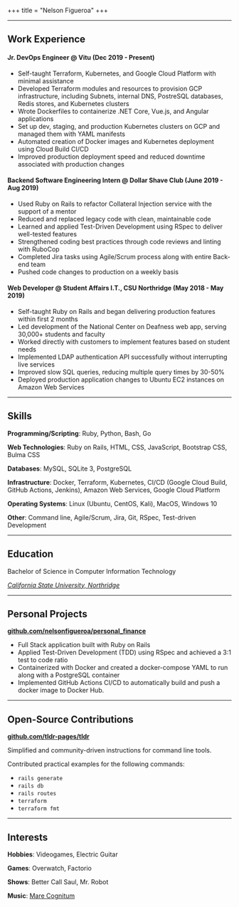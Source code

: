 +++
title = "Nelson Figueroa"
+++

---

## Work Experience

#### Jr. DevOps Engineer @ Vitu (Dec 2019 - Present)

- Self-taught Terraform, Kubernetes, and Google Cloud Platform with minimal assistance
- Developed Terraform modules and resources to provision GCP infrastructure, including Subnets, internal DNS, PostreSQL databases, Redis stores, and Kubernetes clusters
- Wrote Dockerfiles to containerize .NET Core, Vue.js, and Angular applications
- Set up dev, staging, and production Kubernetes clusters on GCP and managed them with YAML manifests
- Automated creation of Docker images and Kubernetes deployment using Cloud Build CI/CD
- Improved production deployment speed and reduced downtime associated with production changes

#### Backend Software Engineering Intern @ Dollar Shave Club (June 2019 - Aug 2019)

- Used Ruby on Rails to refactor Collateral Injection service with the support of a mentor
- Reduced and replaced legacy code with clean, maintainable code
- Learned and applied Test-Driven Development using RSpec to deliver well-tested features
- Strengthened coding best practices through code reviews and linting with RuboCop
- Completed Jira tasks using Agile/Scrum process along with entire Back-end team
- Pushed code changes to production on a weekly basis

#### Web Developer @ Student Affairs I.T., CSU Northridge (May 2018 - May 2019)

- Self-taught Ruby on Rails and began delivering production features within first 2 months
- Led development of the National Center on Deafness web app, serving 30,000+ students and faculty
- Worked directly with customers to implement features based on student needs
- Implemented LDAP authentication API successfully without interrupting live services
- Improved slow SQL queries, reducing multiple query times by 30-50%
- Deployed production application changes to Ubuntu EC2 instances on Amazon Web Services

---

## Skills

**Programming/Scripting**: Ruby, Python, Bash, Go

**Web Technologies**: Ruby on Rails, HTML, CSS, JavaScript, Bootstrap CSS, Bulma CSS

**Databases**: MySQL, SQLite 3, PostgreSQL

**Infrastructure**: Docker, Terraform, Kubernetes, CI/CD (Google Cloud Build, GitHub Actions, Jenkins), Amazon Web Services, Google Cloud Platform

**Operating Systems**: Linux (Ubuntu, CentOS, Kali), MacOS, Windows 10

**Other**: Command line, Agile/Scrum, Jira, Git, RSpec, Test-driven Development

---

##  Education 

Bachelor of Science in Computer Information Technology 

[*California State University, Northridge*](https://www.csun.edu/)

---

## Personal Projects

**[github.com/nelsonfigueroa/personal_finance](https://github.com/nelsonfigueroa/personal_finance)**

- Full Stack application built with Ruby on Rails
- Applied Test-Driven Development (TDD) using RSpec and achieved a 3:1 test to code ratio
- Containerized with Docker and created a docker-compose YAML to run along with a PostgreSQL container
- Implemented GitHub Actions CI/CD to automatically build and push a docker image to Docker Hub.

---

## Open-Source Contributions

**[github.com/tldr-pages/tldr](https://github.com/tldr-pages/tldr/commits?author=nelsonfigueroa)**

Simplified and community-driven instructions for command line tools.

Contributed practical examples for the following commands: 
- `rails generate`
- `rails db`
- `rails routes`
- `terraform`
- `terraform fmt`

---

## Interests

**Hobbies**: Videogames, Electric Guitar

**Games**: Overwatch, Factorio

**Shows**: Better Call Saul, Mr. Robot

**Music**: [Mare Cognitum](https://marecognitum.bandcamp.com/track/crimson-abyss-ngc-2237)
